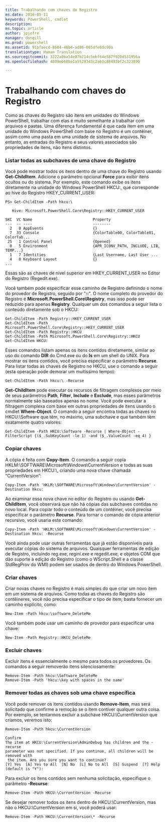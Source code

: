 ```yaml
---
title: Trabalhando com chaves do Registro
ms.date: 2016-05-11
keywords: PowerShell, cmdlet
description: 
ms.topic: article
author: jpjofre
manager: dongill
ms.prod: powershell
ms.assetid: 91bfaecd-8684-48b4-ad86-065dfe6dc90a
translationtype: Human Translation
ms.sourcegitcommit: 3222a0ba54e87b214c5ebf64e587f920d531956a
ms.openlocfilehash: 4809eb60ba1a5529343c2ab3c88493bf2c32389b

---
```


# Trabalhando com chaves do Registro
Como as chaves do Registro são itens em unidades do Windows PowerShell, trabalhar com elas é muito semelhante a trabalhar com arquivos e pastas. Uma diferença fundamental é que cada item em uma unidade do Windows PowerShell com base no Registro é um contêiner, assim como uma pasta em uma unidade de sistema de arquivos. No entanto, as entradas do Registro e seus valores associados são propriedades de itens, não itens distintos.

### Listar todas as subchaves de uma chave do Registro
Você pode mostrar todos os itens dentro de uma chave do Registro usando **Get-ChildItem**. Adicione o parâmetro opcional **Force** para exibir itens ocultos ou do sistema. Por exemplo, este comando exibe os itens diretamente na unidade do Windows PowerShell HKCU:, que corresponde ao hive do Registro HKEY_CURRENT_USER:

```
PS> Get-ChildItem -Path hkcu:\

   Hive: Microsoft.PowerShell.Core\Registry::HKEY_CURRENT_USER

SKC  VC Name                           Property
---  -- ----                           --------
  2   0 AppEvents                      {}
  7  33 Console                        {ColorTable00, ColorTable01, ColorTab...
 25   1 Control Panel                  {Opened}
  0   5 Environment                    {APR_ICONV_PATH, INCLUDE, LIB, TEMP...}
  1   7 Identities                     {Last Username, Last User ...
  4   0 Keyboard Layout                {}
...
```

Essas são as chaves de nível superior em HKEY_CURRENT_USER no Editor do Registro (Regedit.exe).

Você também pode especificar esse caminho de Registro definindo o nome do provedor de Registro, seguido por "**::**". O nome completo do provedor do Registro é **Microsoft.PowerShell.Core\\Registry**, mas isso pode ser reduzido para apenas **Registry**. Qualquer um dos comandos a seguir lista o conteúdo diretamente sob o HKCU:

```
Get-ChildItem -Path Registry::HKEY_CURRENT_USER
Get-ChildItem -Path Microsoft.PowerShell.Core\Registry::HKEY_CURRENT_USER
Get-ChildItem -Path Registry::HKCU
Get-ChildItem -Path Microsoft.PowerShell.Core\Registry::HKCU
Get-ChildItem HKCU:
```

Esses comandos listam apenas os itens contidos diretamente, similar ao uso do comando **DIR** do Cmd.exe ou do **ls** em um shell do UNIX. Para mostrar os itens contidos, você precisa especificar o parâmetro **Recurse**. Para listar todas as chaves de Registro no HKCU, use o comando a seguir (esta operação pode demorar um muitíssimo tempo):

```
Get-ChildItem -Path hkcu:\ -Recurse
```

**Get-ChildItem** pode executar os recursos de filtragem complexos por meio de seus parâmetros **Path**, **Filter**, **Include** e **Exclude**, mas esses parâmetros normalmente são baseados apenas no nome. Você pode executar a filtragem complexa com base em outras propriedades de itens usando o cmdlet **Where-Object**. O comando a seguir encontra todas as chaves no HKCU:\\Software que têm, no máximo, uma subchave e que também têm exatamente quatro valores:

```
Get-ChildItem -Path HKCU:\Software -Recurse | Where-Object -FilterScript {($_.SubKeyCount -le 1) -and ($_.ValueCount -eq 4) }
```

### Copiar chaves
A cópia é feita com **Copy-Item**. O comando a seguir copia HKLM:\\SOFTWARE\\Microsoft\\Windows\\CurrentVersion e todas as suas propriedades em HKCU:\\, criando uma nova chave chamada “CurrentVersion”:

```
Copy-Item -Path 'HKLM:\SOFTWARE\Microsoft\Windows\CurrentVersion' -Destination hkcu:
```

Ao examinar essa nova chave no editor do Registro ou usando **Get-ChildItem**, você observará que não há cópias das subchaves contidas no novo local. Para copiar todo o conteúdo de um contêiner, você precisa especificar o parâmetro **Recurse**. Para tornar o comando de cópia anterior recursivo, você usaria este comando:

```
Copy-Item -Path 'HKLM:\SOFTWARE\Microsoft\Windows\CurrentVersion' -Destination hkcu: -Recurse
```

Você ainda pode usar outras ferramentas que já estão disponíveis para executar cópias do sistema de arquivos. Quaisquer ferramentas de edição de Registro, incluindo reg.exe, regini.exe e regedit.exe, e objetos COM que dão suporte à edição do Registro (como o WScript.Shell e a classe StdRegProv do WMI) podem ser usados de dentro do Windows PowerShell.

### Criar chaves
Criar novas chaves no Registro é mais simples do que criar um novo item em um sistema de arquivos. Como todas as chaves do Registro são contêineres, você não precisa especificar o tipo de item; basta fornecer um caminho explícito, como:

```
New-Item -Path hkcu:\software_DeleteMe
```

Você também pode usar um caminho de provedor para especificar uma chave:

```
New-Item -Path Registry::HKCU_DeleteMe
```

### Excluir chaves
Excluir itens é essencialmente o mesmo para todos os provedores. Os comandos a seguir removerão itens silenciosamente:

```
Remove-Item -Path hkcu:\Software_DeleteMe
Remove-Item -Path 'hkcu:\key with spaces in the name'
```

### Remover todas as chaves sob uma chave específica
Você pode remover os itens contidos usando **Remove-Item**, mas será solicitado que confirme a remoção se o item contiver qualquer outra coisa. Por exemplo, se tentarmos excluir a subchave HKCU:\\CurrentVersion que criamos, veremos isto:

```
Remove-Item -Path hkcu:\CurrentVersion

Confirm
The item at HKCU:\CurrentVersion\AdminDebug has children and the -recurse
parameter was not specified. If you continue, all children will be removed with
 the item. Are you sure you want to continue?
[Y] Yes  [A] Yes to All  [N] No  [L] No to All  [S] Suspend  [?] Help
(default is "Y"):
```

Para excluir os itens contidos sem nenhuma solicitação, especifique o parâmetro **-Recurse**:

```
Remove-Item -Path HKCU:\CurrentVersion -Recurse
```

Se desejar remover todos os itens dentro de HKCU:\\CurrentVersion, mas não o HKCU:\\CurrentVersion em si, você poderá usar:

```
Remove-Item -Path HKCU:\CurrentVersion\* -Recurse
```




<!--HONumber=Aug16_HO4-->


